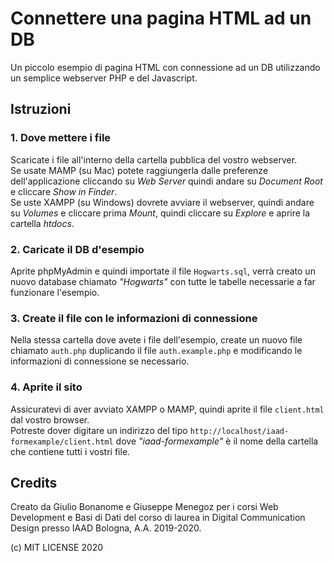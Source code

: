 # Connettere una pagina HTML ad un DB
Un piccolo esempio di pagina HTML con connessione ad un DB utilizzando un semplice webserver PHP e del Javascript.

## Istruzioni

### 1. Dove mettere i file
Scaricate i file all'interno della cartella pubblica del vostro webserver.\
Se usate MAMP (su Mac) potete raggiungerla dalle preferenze dell'applicazione cliccando su _Web Server_ quindi andare su _Document Root_ e cliccare _Show in Finder_.\
Se uste XAMPP (su Windows) dovrete avviare il webserver, quindi andare su _Volumes_ e cliccare prima _Mount_, quindi cliccare su _Explore_ e aprire la cartella _htdocs_.

### 2. Caricate il DB d'esempio
Aprite phpMyAdmin e quindi importate il file `Hogwarts.sql`, verrà creato un nuovo database chiamato _"Hogwarts"_ con tutte le tabelle necessarie a far funzionare l'esempio.

### 3. Create il file con le informazioni di connessione
Nella stessa cartella dove avete i file dell'esempio, create un nuovo file chiamato `auth.php` duplicando il file `auth.example.php` e modificando le informazioni di connessione se necessario.

### 4. Aprite il sito
Assicuratevi di aver avviato XAMPP o MAMP, quindi aprite il file `client.html` dal vostro browser.\
Potreste dover digitare un indirizzo del tipo 
`http://localhost/iaad-formexample/client.html`
dove _"iaad-formexample"_ è il nome della cartella che contiene tutti i vostri file.

## Credits
Creato da Giulio Bonanome e Giuseppe Menegoz per i corsi Web Development e Basi di Dati del corso di laurea in Digital Communication Design presso IAAD Bologna, A.A. 2019-2020.

(c) MIT LICENSE 2020
